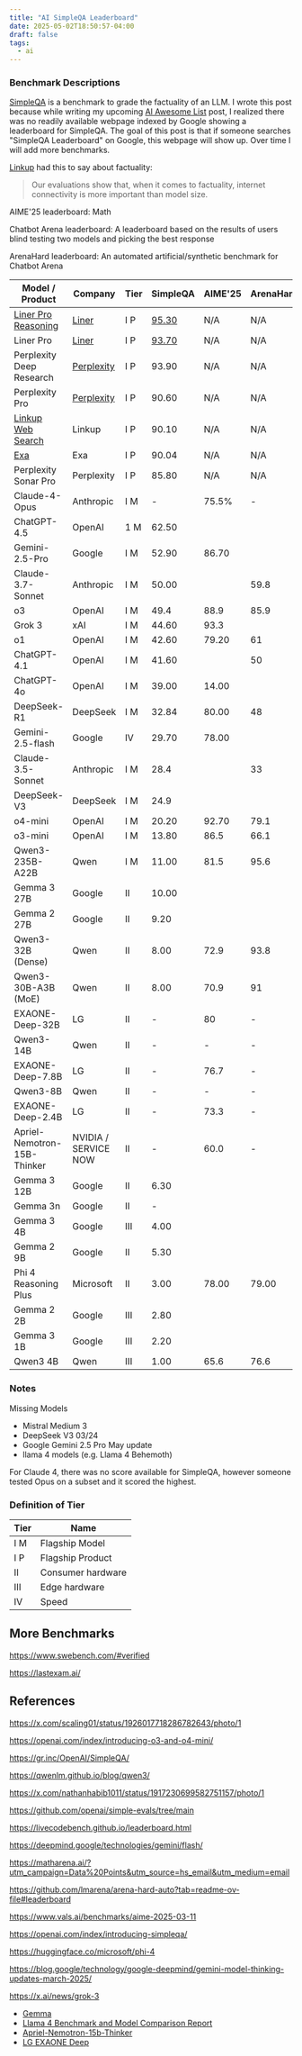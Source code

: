 ```yaml
---
title: "AI SimpleQA Leaderboard"
date: 2025-05-02T18:50:57-04:00
draft: false
tags:
  - ai
---
```


### Benchmark Descriptions

[SimpleQA](https://openai.com/index/introducing-simpleqa/) is a benchmark to grade the factuality of an LLM. I wrote this post because while writing my upcoming [AI Awesome List](/posts/ai) post, I realized there was no readily available webpage indexed by Google showing a leaderboard for SimpleQA. The goal of this post is that if someone searches "SimpleQA Leaderboard" on Google, this webpage will show up. Over time I will add more benchmarks.

[Linkup](https://www.linkup.so/blog/linkup-establishes-sota-performance-on-simpleqa) had this to say about factuality:

> Our evaluations show that, when it comes to factuality, internet connectivity is more important than model size.

AIME'25 leaderboard: Math

Chatbot Arena leaderboard: A leaderboard based on the results of users blind testing two models and picking the best response

ArenaHard leaderboard: An automated artificial/synthetic benchmark for Chatbot Arena

| Model / Product   | Company   | Tier    | SimpleQA | AIME'25 | ArenaHard | Chatbot Arena |
|----------------------|-----------|----------|----------|---------|-----------|---------------|
| [Liner Pro Reasoning](https://getliner.com/) | [Liner](https://liner.com/) | I P | [95.30](https://liner.com/learn/deep-research-comparison) | N/A | N/A | N/A |
| Liner Pro | [Liner](https://liner.com/) | I P | [93.70](https://liner.com/learn/liner-accurate-ai-search) | N/A | N/A | N/A |
| Perplexity Deep Research | [Perplexity](https://www.perplexity.ai/) | I P | 93.90 | N/A | N/A | N/A |
| Perplexity Pro      | [Perplexity](https://www.perplexity.ai/) | I P | 90.60 | N/A | N/A | N/A |
| [Linkup Web Search](https://www.linkup.so/)        | Linkup | I P | 90.10 | N/A | N/A | N/A |
| [Exa](https://exa.ai/)                                 | Exa | I P | 90.04 | N/A | N/A | N/A |
| Perplexity Sonar Pro      | Perplexity | I P | 85.80 | N/A | N/A | N/A |
| Claude-4-Opus              | Anthropic | I M | - | 75.5% | - | - |
| ChatGPT-4.5                  | OpenAI    | 1 M | 62.50 |         |         | 1398  |
| Gemini-2.5-Pro               | Google    | I M |  52.90 | 86.70 |           | 1439 |
| Claude-3.7-Sonnet        | Anthropic | I M | 50.00 |         | 59.8 | 1292 |
| o3                                  | OpenAI    | I M | 49.4 |  88.9  | 85.9  | 1418 |
| Grok 3                           | xAI       | I M | 44.60 | 93.3 |           | 1402 |
| o1                                  | OpenAI    | I M | 42.60 | 79.20 | 61 | 1350  |
| ChatGPT-4.1                 | OpenAI    | I M | 41.60 |         | 50 | 1363 |
| ChatGPT-4o                  | OpenAI    | I M | 39.00 | 14.00 |          |  1408 |
| DeepSeek-R1                | DeepSeek  | I M | 32.84 |  80.00 |  48 | 1358 |
| Gemini-2.5-flash            | Google    | IV |  29.70   | 78.00  |           | 1393 |
| Claude-3.5-Sonnet        | Anthropic | I M | 28.4 |         | 33 |               |
| DeepSeek-V3                | DeepSeek  | I M | 24.9 |         |           | 1381 |
| o4-mini                           | OpenAI    | I M | 20.20 | 92.70 | 79.1 | 1351  |
| o3-mini                           | OpenAI    | I M | 13.80 |  86.5 | 66.1 | 1325 |
| Qwen3-235B-A22B        | Qwen  | I M | 11.00 | 81.5    | 95.6 |               |
| Gemma 3 27B               | Google    | II | 10.00 |         |           | 1342 |
| Gemma 2 27B               | Google    | II |  9.20 |         |           | 1220 |
| Qwen3-32B (Dense)      | Qwen  | II | 8.00 | 72.9    | 93.8 |               |
| Qwen3-30B-A3B (MoE) | Qwen | II | 8.00 | 70.9    | 91        |               |
| EXAONE-Deep-32B | LG | II | - | 80 | - | - |
| Qwen3-14B | Qwen | II | - | - | - | - |
| EXAONE-Deep-7.8B | LG | II | - | 76.7 | - | - |
| Qwen3-8B | Qwen | II | - | - | - | - |
| EXAONE-Deep-2.4B | LG | II | - | 73.3 | - | - |
| Apriel-Nemotron-15B-Thinker | NVIDIA / SERVICE NOW | II | - | 60.0 | - | - |
| Gemma 3 12B               | Google    | II |  6.30 |         |           |               |
| Gemma 3n                    | Google    | II | - |         |           | 1283 |
| Gemma 3 4B                 | Google    | III |  4.00 |         |           |               |
| Gemma 2 9B                 | Google    | II |  5.30 |         |           |               |
| Phi 4 Reasoning Plus   | Microsoft | II | 3.00 | 78.00 | 79.00 |          |
| Gemma 2 2B                 | Google    | III |  2.80 |         |           |               |
| Gemma 3 1B                 | Google    | III |  2.20 |         |           |               |
| Qwen3 4B                      | Qwen | III | 1.00 | 65.6 | 76.6 |               |

### Notes

Missing Models

- Mistral Medium 3
- DeepSeek V3 03/24
- Google Gemini 2.5 Pro May update
- llama 4 models (e.g. Llama 4 Behemoth)

For Claude 4, there was no score available for SimpleQA, however someone tested Opus on a subset and it scored the highest.

### Definition of Tier

| Tier | Name |
| ------ | ------ |
| I M | Flagship Model |
| I P | Flagship Product |
| II | Consumer hardware |
| III | Edge hardware |
| IV | Speed |

## More Benchmarks

<https://www.swebench.com/#verified>

<https://lastexam.ai/>

## References

<https://x.com/scaling01/status/1926017718286782643/photo/1>

<https://openai.com/index/introducing-o3-and-o4-mini/>

<https://gr.inc/OpenAI/SimpleQA/>

<https://qwenlm.github.io/blog/qwen3/>

<https://x.com/nathanhabib1011/status/1917230699582751157/photo/1>

<https://github.com/openai/simple-evals/tree/main>

<https://livecodebench.github.io/leaderboard.html>

<https://deepmind.google/technologies/gemini/flash/>

<https://matharena.ai/?utm_campaign=Data%20Points&utm_source=hs_email&utm_medium=email>

<https://github.com/lmarena/arena-hard-auto?tab=readme-ov-file#leaderboard>

<https://www.vals.ai/benchmarks/aime-2025-03-11>

<https://openai.com/index/introducing-simpleqa/>

<https://huggingface.co/microsoft/phi-4>

<https://blog.google/technology/google-deepmind/gemini-model-thinking-updates-march-2025/>

<https://x.ai/news/grok-3>

- [Gemma](https://ai.google.dev/gemma)
- [Llama 4 Benchmark and Model Comparison Report](https://github.com/kgruiz/Llama-4-Comps?tab=readme-ov-file)
- [Apriel-Nemotron-15b-Thinker ](https://huggingface.co/ServiceNow-AI/Apriel-Nemotron-15b-Thinker#evaluation)
- [LG EXAONE Deep](https://arxiv.org/pdf/2503.12524)
